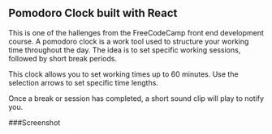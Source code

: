 ## Pomodoro Clock built with React
This is one of the hallenges from the FreeCodeCamp front end development course.  A pomodoro clock is a work tool used to structure your working time throughout the day.  The idea is to set specific working sessions, followed by short break periods.

This clock allows you to set working times up to 60 minutes.  Use the selection arrows to set specific time lengths.

Once a break or session has completed, a short sound clip will play to notify you.

###Screenshot

